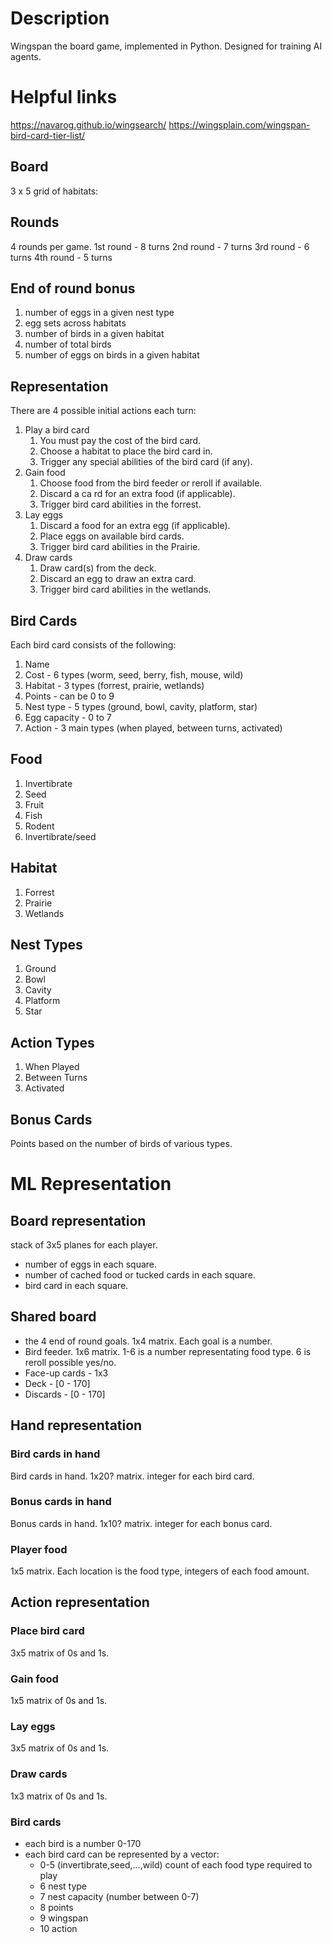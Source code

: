 # Description

Wingspan the board game, implemented in Python. Designed for training AI agents.

# Helpful links

https://navarog.github.io/wingsearch/
https://wingsplain.com/wingspan-bird-card-tier-list/

## Board

3 x 5 grid of habitats:

## Rounds

4 rounds per game.
1st round - 8 turns
2nd round - 7 turns
3rd round - 6 turns
4th round - 5 turns

## End of round bonus

1. number of eggs in a given nest type
2. egg sets across habitats
3. number of birds in a given habitat
4. number of total birds
5. number of eggs on birds in a given habitat

## Representation

There are 4 possible initial actions each turn:

1. Play a bird card
   1. You must pay the cost of the bird card.
   2. Choose a habitat to place the bird card in.
   3. Trigger any special abilities of the bird card (if any).
2. Gain food
   1. Choose food from the bird feeder or reroll if available.
   2. Discard a ca rd for an extra food (if applicable).
   3. Trigger bird card abilities in the forrest.
3. Lay eggs
   1. Discard a food for an extra egg (if applicable).
   2. Place eggs on available bird cards.
   3. Trigger bird card abilities in the Prairie.
4. Draw cards
   1. Draw card(s) from the deck.
   2. Discard an egg to draw an extra card.
   3. Trigger bird card abilities in the wetlands.

## Bird Cards

Each bird card consists of the following:

1. Name
2. Cost - 6 types (worm, seed, berry, fish, mouse, wild)
3. Habitat - 3 types (forrest, prairie, wetlands)
4. Points - can be 0 to 9
5. Nest type - 5 types (ground, bowl, cavity, platform, star)
6. Egg capacity - 0 to 7
7. Action - 3 main types (when played, between turns, activated)

## Food

1. Invertibrate
2. Seed
3. Fruit
4. Fish
5. Rodent
6. Invertibrate/seed

## Habitat

1. Forrest
2. Prairie
3. Wetlands

## Nest Types

1. Ground
2. Bowl
3. Cavity
4. Platform
5. Star

## Action Types

1. When Played
2. Between Turns
3. Activated

## Bonus Cards

Points based on the number of birds of various types.

# ML Representation

## Board representation

stack of 3x5 planes for each player.

- number of eggs in each square.
- number of cached food or tucked cards in each square.
- bird card in each square.

## Shared board

- the 4 end of round goals. 1x4 matrix. Each goal is a number.
- Bird feeder. 1x6 matrix. 1-6 is a number representating food type. 6 is reroll possible yes/no.
- Face-up cards - 1x3
- Deck - [0 - 170]
- Discards - [0 - 170]

## Hand representation

### Bird cards in hand

Bird cards in hand.
1x20? matrix. integer for each bird card.

### Bonus cards in hand

Bonus cards in hand.
1x10? matrix. integer for each bonus card.

### Player food

1x5 matrix. Each location is the food type, integers of each food amount.

## Action representation

### Place bird card

3x5 matrix of 0s and 1s.

### Gain food

1x5 matrix of 0s and 1s.

### Lay eggs

3x5 matrix of 0s and 1s.

### Draw cards

1x3 matrix of 0s and 1s.

### Bird cards

- each bird is a number 0-170
- each bird card can be represented by a vector:
  - 0-5 (invertibrate,seed,...,wild) count of each food type required to play
  - 6 nest type
  - 7 nest capacity (number between 0-7)
  - 8 points
  - 9 wingspan
  - 10 action
